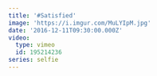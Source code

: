 ```yaml
---
title: '#Satisfied'
image: 'https://i.imgur.com/MuLYIpM.jpg'
date: '2016-12-11T09:30:00.000Z'
video:
  type: vimeo
  id: 195214236
series: selfie
---
```


